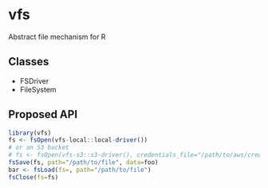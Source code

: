 # vfs
Abstract file mechanism for R

## Classes
* FSDriver
* FileSystem

## Proposed API
```R
library(vfs)
fs <- fsOpen(vfs-local::local-driver())
# or an S3 bucket
# fs <- fsOpen(vfs-s3::s3-driver(), credentials_file="/path/to/aws/credentials", bucket="https://bucket.s3.amazonaws.com")
fsSave(fs, path="/path/to/file", data=foo)
bar <- fsLoad(fs=, path="/path/to/file")
fsClose(fs=fs)
```
